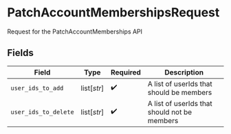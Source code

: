 # PatchAccountMembershipsRequest

Request for the PatchAccountMemberships API


## Fields

| Field                                        | Type                                         | Required                                     | Description                                  |
| -------------------------------------------- | -------------------------------------------- | -------------------------------------------- | -------------------------------------------- |
| `user_ids_to_add`                            | list[*str*]                                  | :heavy_check_mark:                           | A list of userIds that should be members     |
| `user_ids_to_delete`                         | list[*str*]                                  | :heavy_check_mark:                           | A list of userIds that should not be members |